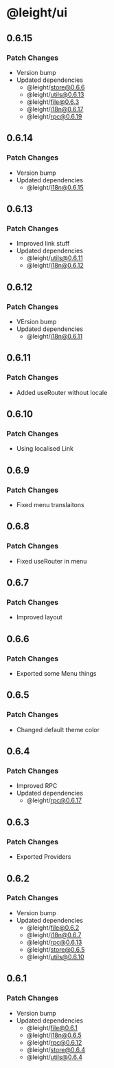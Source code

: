 # @leight/ui

## 0.6.15

### Patch Changes

- Version bump
- Updated dependencies
    - @leight/store@0.6.6
    - @leight/utils@0.6.13
    - @leight/file@0.6.3
    - @leight/i18n@0.6.17
    - @leight/rpc@0.6.19

## 0.6.14

### Patch Changes

- Version bump
- Updated dependencies
    - @leight/i18n@0.6.15

## 0.6.13

### Patch Changes

- Improved link stuff
- Updated dependencies
    - @leight/utils@0.6.11
    - @leight/i18n@0.6.12

## 0.6.12

### Patch Changes

- VErsion bump
- Updated dependencies
    - @leight/i18n@0.6.11

## 0.6.11

### Patch Changes

- Added useRouter without locale

## 0.6.10

### Patch Changes

- Using localised Link

## 0.6.9

### Patch Changes

- Fixed menu translaitons

## 0.6.8

### Patch Changes

- Fixed useRouter in menu

## 0.6.7

### Patch Changes

- Improved layout

## 0.6.6

### Patch Changes

- Exported some Menu things

## 0.6.5

### Patch Changes

- Changed default theme color

## 0.6.4

### Patch Changes

- Improved RPC
- Updated dependencies
    - @leight/rpc@0.6.17

## 0.6.3

### Patch Changes

- Exported Providers

## 0.6.2

### Patch Changes

- Version bump
- Updated dependencies
    - @leight/file@0.6.2
    - @leight/i18n@0.6.7
    - @leight/rpc@0.6.13
    - @leight/store@0.6.5
    - @leight/utils@0.6.10

## 0.6.1

### Patch Changes

- Version bump
- Updated dependencies
    - @leight/file@0.6.1
    - @leight/i18n@0.6.5
    - @leight/rpc@0.6.12
    - @leight/store@0.6.4
    - @leight/utils@0.6.4

